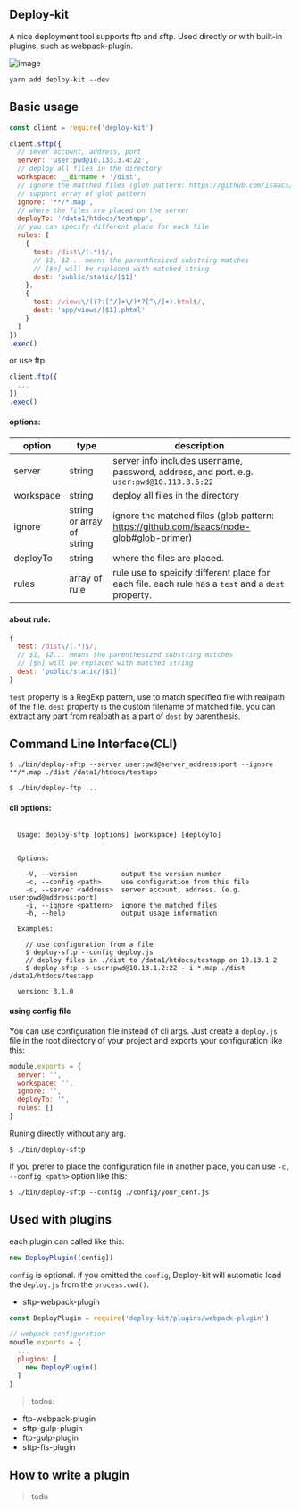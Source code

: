 ## Deploy-kit

A nice deployment tool supports ftp and sftp. Used directly or with built-in plugins, such as webpack-plugin.

![image](https://raw.githubusercontent.com/xiaoyann/deploy-kit/master/pic.png)

```
yarn add deploy-kit --dev
```

## Basic usage

```js
const client = require('deploy-kit')

client.sftp({
  // sever account, address, port
  server: 'user:pwd@10.133.3.4:22',
  // deploy all files in the directory
  workspace: __dirname + '/dist',
  // ignore the matched files (glob pattern: https://github.com/isaacs/node-glob#glob-primer)
  // support array of glob pattern
  ignore: '**/*.map',
  // where the files are placed on the server
  deployTo: '/data1/htdocs/testapp',
  // you can specify different place for each file
  rules: [
    {
      test: /dist\/(.*)$/,
      // $1, $2... means the parenthesized substring matches
      // [$n] will be replaced with matched string
      dest: 'public/static/[$1]'
    },
    {
      test: /views\/((?:[^/]+\/)*?[^\/]+).html$/,
      dest: 'app/views/[$1].phtml'
    }
  ]
})
.exec()
```

or use ftp

```js
client.ftp({
  ...
})
.exec()
```

#### options:

option | type | description
-------- | ----- | ---------
server | string | server info includes username, password, address, and port. e.g. `user:pwd@10.113.8.5:22`
workspace | string | deploy all files in the directory
ignore | string or array of string | ignore the matched files (glob pattern: https://github.com/isaacs/node-glob#glob-primer)
deployTo | string | where the files are placed.
rules | array of rule | rule use to speicify different place for each file. each rule has a `test` and a `dest` property.

#### about rule:

```js
{
  test: /dist\/(.*)$/,
  // $1, $2... means the parenthesized substring matches
  // [$n] will be replaced with matched string
  dest: 'public/static/[$1]'
}
```

`test` property is a RegExp pattern, use to match specified file with realpath of the file. `dest` property is the custom filename of matched file. you can extract any part from realpath as a part of `dest` by parenthesis.

## Command Line Interface(CLI)

```
$ ./bin/deploy-sftp --server user:pwd@server_address:port --ignore **/*.map ./dist /data1/htdocs/testapp
```

```
$ ./bin/deploy-ftp ...
```

#### cli options:
```

  Usage: deploy-sftp [options] [workspace] [deployTo]


  Options:

    -V, --version           output the version number
    -c, --config <path>     use configuration from this file
    -s, --server <address>  server account, address. (e.g. user:pwd@address:port)
    -i, --ignore <pattern>  ignore the matched files
    -h, --help              output usage information

  Examples:

    // use configuration from a file
    $ deploy-sftp --config deploy.js
    // deploy files in ./dist to /data1/htdocs/testapp on 10.13.1.2
    $ deploy-sftp -s user:pwd@10.13.1.2:22 --i *.map ./dist /data1/htdocs/testapp

  version: 3.1.0
```

#### using config file

You can use configuration file instead of cli args. Just create a `deploy.js` file in the root directory of your project and exports your configuration like this:

```js
module.exports = {
  server: '',
  workspace: '',
  ignore: '',
  deployTo: '',
  rules: []
}
```

Runing directly without any arg.

```
$ ./bin/deploy-sftp
```

If you prefer to place the configuration file in another place, you can use `-c, --config <path>` option like this:

```
$ ./bin/deploy-sftp --config ./config/your_conf.js
```

## Used with plugins

each plugin can called like this:

```js
new DeployPlugin([config])
```

`config` is optional. if you omitted the `config`, Deploy-kit will automatic load the `deploy.js` from the `process.cwd()`.


* sftp-webpack-plugin



```js
const DeployPlugin = require('deploy-kit/plugins/webpack-plugin')

// webpack configuration
moudle.exports = {
  ...
  plugins: [
    new DeployPlugin()
  ]
}
```
> todos:

* ftp-webpack-plugin
* sftp-gulp-plugin
* ftp-gulp-plugin
* sftp-fis-plugin

## How to write a plugin

> todo
